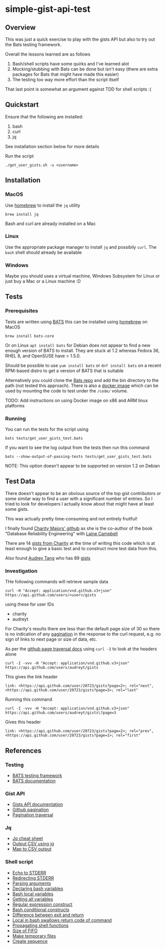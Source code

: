 # simple-gist-api-test

## Overview 

This was just a quick exercise to play with the gists API but also to 
try out the Bats testing framework.

Overall the lessons learned are as follows
1. Bash/shell scripts have some quirks and I've learned alot
2. Mocking/stubbing with Bats can be done but isn't easy (there are extra
   packages for Bats that might have made this easier)
3. The testing too way more effort than the script itself

That last point is somewhat an argument against TDD for shell scripts :(


## Quickstart

Ensure that the following are installed:
1. bash
2. curl
3. jq 

See installation section below for more details

Run the script

```
./get_user_gists.sh -u <username>
```


## Installation

### MacOS

Use [homebrew][homebrew] to install the `jq` utility 

```
brew install jq
```

Bash and curl are already installed on a Mac 


### Linux

Use the appropriate package manager to install `jq` and possibily `curl`.
The `bash` shell should already be available

### Windows

Maybe you should uses a virtual machine, Windows Subsystem for Linux or just 
buy a Mac or a Linux machine :D 


## Tests

### Prerequisites

Tests are written using [BATS][BATS] this can be installed using [homebrew][homebrew] on MacOS

```
brew install bats-core
```

Or on Linux `apt install bats` for Debian does not appear to find a new enough
version of BATS to install.  They are stuck at 1.2 whereas Fedora 36, RHEL 8,
and OpenSUSE have > 1.5.0.

Should be possible to use `yum install bats` or `dnf install bats` on a 
recent RPM-based distro to get a version of BATS that is suitable

Alternatively you could clone the [Bats repo](https://github.com/bats-core/bats-core) and add the bin directory to the path (not tested this approach). 
There is also a [docker image](https://hub.docker.com/r/bats/bats) which can 
be used by mounting the code to test under the `/code/` volume.

TODO: Add instructions on using Docker image on x86 and ARM linux platforms


### Running

You can run the tests for the script using 

```
bats tests/get_user_gists_test.bats
```

If you want to see the log output from the tests then run this command

```
bats --show-output-of-passing-tests tests/get_user_gists_test.bats
```

NOTE: This option doesn't appear to be supported on version 1.2 on Debian


## Test Data

There doesn't appear to be an obvious source of the top gist contributors or some similar way 
to find a user with a significant number of entries.  So I tried to look for developers I 
actually know about that might have at least some gists.

This was actually pretty time-consuming and not entirely fruitful!

I finally found [Charity Majors' github](https://github.com/charity) as she is the co-author 
of the book "Database Reliability Engineering" with [Laine Campbell](https://github.com/lainevcampbell)

There are 14 [gists from Charity](https://gist.github.com/charity) at the time of writing this code
which is at least enough to give a basic test and to construct more test data from this.

Also found [Audrey Tang](https://en.wikipedia.org/wiki/Audrey_Tang) who has 89 [gists](https://gist.github.com/audreyt)

### Investigation

THe following commands will retrieve sample data

```
curl -H "Accept: application/vnd.github.v3+json" https://api.github.com/users/<user>/gists
```

using these for user IDs 

* charity
* audreyt

For Charity's results there are less than the default page size of 30 so there is no indication 
of any [pagination][Github Pagination] in the response to the curl request, e.g. no sign of 
links to next page or size of data, etc.

As per the [github page traversal docs][Github Pagination Traversal] using `curl -I` to look at
the headers alone

```
curl -I -vvv -H "Accept: application/vnd.github.v3+json" https://api.github.com/users/audreyt/gists
```

This gives the link header

```
link: <https://api.github.com/user/20723/gists?page=2>; rel="next", <https://api.github.com/user/20723/gists?page=3>; rel="last"
```

Running this command 

```
curl -I -vvv -H "Accept: application/vnd.github.v3+json" https://api.github.com/users/audreyt/gists\?page=3
```

Gives this header

```
link: <https://api.github.com/user/20723/gists?page=2>; rel="prev", <https://api.github.com/user/20723/gists?page=1>; rel="first"
```


## References

### Testing

* [BATS testing framework][BATS]
* [BATS documentation][BATS Docs]

### Gist API 

* [Gists API documentation][Gists API]
* [Github pagination][Github Pagination]
* [Pagination traversal][Github Pagination Traversal]


### Jq

* [Jq cheat sheet](https://lzone.de/cheat-sheet/jq)
* [Output CSV using jq](https://stackoverflow.com/questions/32960857/how-to-convert-arbitrary-simple-json-to-csv-using-jq)
* [Map to CSV output](https://unix.stackexchange.com/questions/163845/using-jq-to-extract-values-and-format-in-csv)


### Shell script

* [Echo to STDERR](https://stackoverflow.com/questions/2990414/echo-that-outputs-to-stderr)
* [Redirecting STDERR](https://stackoverflow.com/questions/3130375/bash-script-store-stderr-in-a-variable/3130425#3130425)
* [Parsing arguments](https://www.computerhope.com/unix/bash/getopts.htm)
* [Declaring bash variables](https://www.mssqltips.com/sqlservertip/5762/introduction-to-bash-scripting-for-sql-server-declaration-of-variables-and-constants/)
* [Bash local variables](https://tldp.org/LDP/abs/html/localvar.html)
* [Getting all variables](https://unix.stackexchange.com/questions/3510/how-to-print-only-defined-variables-shell-and-or-environment-variables-in-bash)
* [Regular expression construct](https://stackoverflow.com/questions/21112707/check-if-a-string-matches-a-regex-in-bash-script)
* [Bash conditional constructs](https://www.gnu.org/software/bash/manual/html_node/Conditional-Constructs.html)
* [Difference between exit and return](https://stackoverflow.com/questions/4419952/difference-between-return-and-exit-in-bash-functions)
* [Local in bash swallows return code of command](https://stackoverflow.com/questions/4421257/why-does-local-sweep-the-return-code-of-a-command)
* [Propagating shell functions](https://docstore.mik.ua/orelly/unix3/upt/ch29_13.htm)
* [Size of FIFO](https://stackoverflow.com/questions/48945547/change-named-pipe-buffer-size-in-macos)
* [Make temporary files](https://www.gnu.org/software/autogen/mktemp.html)
* [Create sequence](https://www.cyberciti.biz/tips/how-to-generating-print-range-sequence-of-numbers.html)


[BATS]: https://github.com/bats-core/bats-core
[BATS Docs]: https://bats-core.readthedocs.io/en/stable/
[homebrew]: https://brew.sh
[Gists API]: https://docs.github.com/en/rest/gists
[Github Pagination]: https://docs.github.com/en/rest/overview/resources-in-the-rest-api#pagination 
[Github Pagination Traversal]: https://docs.github.com/en/rest/guides/traversing-with-pagination
